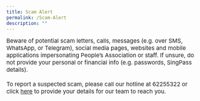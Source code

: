 ```yaml
---
title: Scam Alert
permalink: /Scam-Alert
description: ""
---
```

<div style="font-size:15px">Beware of potential scam letters, calls, messages (e.g. over SMS, WhatsApp, or Telegram), social media pages, websites and mobile applications impersonating People’s Association or staff. If unsure, do not provide your personal or financial info (e.g. passwords, SingPass details). <br><br>To report a suspected scam, please call our hotline at 62255322 or click <a href="https://form.gov.sg/#!/62e8e68d9b241b001207dbdf">here</a> to provide your details for our team to reach you.</div>

